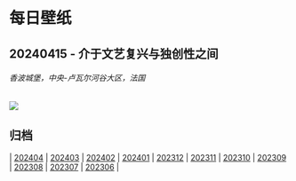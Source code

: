 # 每日壁纸

## 20240415 - 介于文艺复兴与独创性之间

###### 香波城堡，中央-卢瓦尔河谷大区，法国

![](https://www.bing.com/th?id=OHR.ChambordCastle_ZH-CN0930093515_UHD.jpg)

## 归档

| [202404](/202404/README.md)
| [202403](/202403/README.md)
| [202402](/202402/README.md)
| [202401](/202401/README.md)
| [202312](/202312/README.md)
| [202311](/202311/README.md)
| [202310](/202310/README.md)
| [202309](/202309/README.md)
| [202308](/202308/README.md)
| [202307](/202307/README.md)
| [202306](/202306/README.md)
|